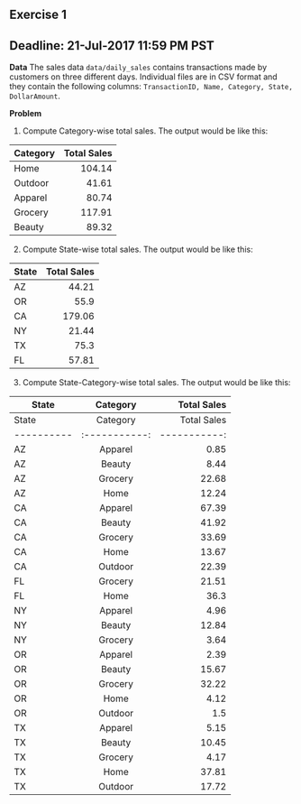
## Exercise 1
## Deadline: 21-Jul-2017 11:59 PM PST

**Data**
The sales data `data/daily_sales` contains transactions made by customers on three different days. Individual files are in CSV format and they contain the following columns: `TransactionID, Name, Category, State, DollarAmount`. 

**Problem**
1. Compute Category-wise total sales. The output would be like this:

| Category | Total Sales |
|----------|-----------:|
|Home|104.14|
|Outdoor|41.61|
|Apparel|80.74|
|Grocery|117.91|
| Beauty|89.32|

2. Compute State-wise total sales. The output would be like this:

| State | Total Sales |
|----------|-----------:|
| AZ|   44.21|
| OR|    55.9|
| CA|  179.06|
| NY|   21.44|
| TX|    75.3|
| FL|   57.81|


3. Compute State-Category-wise total sales. The output would be like this:

| State | Category | Total Sales |
|----------|:-----------:|-----------:|
| State | Category | Total Sales |
|----------|:-----------:|-----------:|
| AZ|Apparel|    0.85|
| AZ| Beauty|    8.44|
| AZ|Grocery|   22.68|
| AZ|   Home|   12.24|
| CA|Apparel|   67.39|
| CA| Beauty|   41.92|
| CA|Grocery|   33.69|
| CA|   Home|   13.67|
| CA|Outdoor|   22.39|
| FL|Grocery|   21.51|
| FL|   Home|    36.3|
| NY|Apparel|    4.96|
| NY| Beauty|   12.84|
| NY|Grocery|    3.64|
| OR|Apparel|    2.39|
| OR| Beauty|   15.67|
| OR|Grocery|   32.22|
| OR|   Home|    4.12|
| OR|Outdoor|     1.5|
| TX|Apparel|    5.15|
| TX| Beauty|   10.45|
| TX|Grocery|    4.17|
| TX|   Home|   37.81|
| TX|Outdoor|   17.72|
